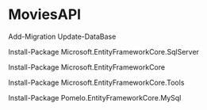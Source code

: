 # MoviesAPI

Add-Migration 
Update-DataBase

Install-Package Microsoft.EntityFrameworkCore.SqlServer

Install-Package Microsoft.EntityFrameworkCore

Install-Package Microsoft.EntityFrameworkCore.Tools

Install-Package Pomelo.EntityFrameworkCore.MySql
